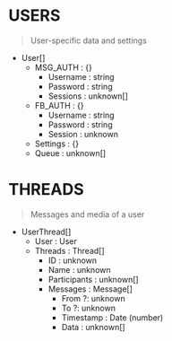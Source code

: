 # USERS

> User-specific data and settings

* User[]
  * MSG_AUTH : {}
    * Username : string
    * Password : string
    * Sessions : unknown[]
  * FB_AUTH : {}
    * Username : string
    * Password : string
    * Session : unknown
  * Settings : {}
  * Queue : unknown[]

# THREADS

> Messages and media of a user

* UserThread[]
  * User : User
  * Threads : Thread[]
    * ID : unknown
    * Name : unknown
    * Participants : unknown[]
    * Messages : Message[]
      * From ?: unknown
      * To ?: unknown
      * Timestamp : Date (number)
      * Data : unknown[]
